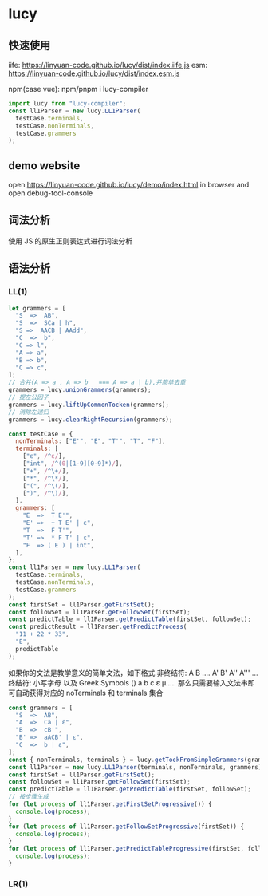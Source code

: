 # lucy

## 快速使用

iife: https://linyuan-code.github.io/lucy/dist/index.iife.js
esm: https://linyuan-code.github.io/lucy/dist/index.esm.js

npm(case vue):
npm/pnpm i lucy-compiler

```javascript
import lucy from "lucy-compiler";
const ll1Parser = new lucy.LL1Parser(
  testCase.terminals,
  testCase.nonTerminals,
  testCase.grammers
);
```

## demo website

open https://linyuan-code.github.io/lucy/demo/index.html in browser and open debug-tool-console

## 词法分析

使用 JS 的原生正则表达式进行词法分析

## 语法分析

### LL(1)

```javascript
let grammers = [
  "S  =>  AB",
  "S  =>  SCa | h",
  "S =>  AACB | AAdd",
  "C  =>  b",
  "C => l",
  "A => a",
  "B => b",
  "C => c",
];
// 合并(A => a , A => b   === A => a | b),并简单去重
grammers = lucy.unionGrammers(grammers);
// 提左公因子
grammers = lucy.liftUpCommonTocken(grammers);
// 消除左递归
grammers = lucy.clearRightRecursion(grammers);
```

```javascript
const testCase = {
  nonTerminals: ["E'", "E", "T'", "T", "F"],
  terminals: [
    ["ε", /^ε/],
    ["int", /^(0|[1-9][0-9]*)/],
    ["+", /^\+/],
    ["*", /^\*/],
    ["(", /^\(/],
    [")", /^\)/],
  ],
  grammers: [
    "E  =>  T E'",
    "E' =>  + T E' | ε",
    "T  =>  F T'",
    "T' =>  * F T' | ε",
    "F  => ( E ) | int",
  ],
};
const ll1Parser = new lucy.LL1Parser(
  testCase.terminals,
  testCase.nonTerminals,
  testCase.grammers
);
const firstSet = ll1Parser.getFirstSet();
const followSet = ll1Parser.getFollowSet(firstSet);
const predictTable = ll1Parser.getPredictTable(firstSet, followSet);
const predictResult = ll1Parser.getPredictProcess(
  "11 + 22 * 33",
  "E",
  predictTable
);
```

如果你的文法是教学意义的简单文法，如下格式
非终结符: A B .... A' B' A'' A''' ...
终结符: 小写字母 以及 Greek Symbols () a b c ε μ ....
那么只需要输入文法串即可自动获得对应的 noTerminals 和 terminals 集合

```javascript
const grammers = [
  "S  =>  AB",
  "A  =>  Ca | ε",
  "B  =>  cB'",
  "B' =>  aACB' | ε",
  "C  =>  b | ε",
];
const { nonTerminals, terminals } = lucy.getTockFromSimpleGrammers(grammers);
const ll1Parser = new lucy.LL1Parser(terminals, nonTerminals, grammers);
const firstSet = ll1Parser.getFirstSet();
const followSet = ll1Parser.getFollowSet(firstSet);
const predictTable = ll1Parser.getPredictTable(firstSet, followSet);
// 按步骤生成
for (let process of ll1Parser.getFirstSetProgressive()) {
  console.log(process);
}
for (let process of ll1Parser.getFollowSetProgressive(firstSet)) {
  console.log(process);
}
for (let process of ll1Parser.getPredictTableProgressive(firstSet, followSet)) {
  console.log(process);
}
```

### LR(1)
